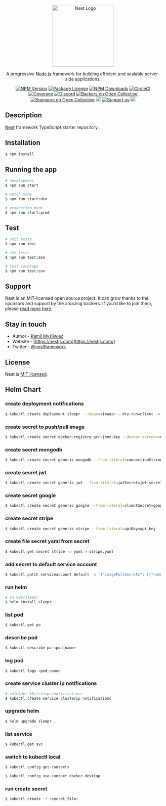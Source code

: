 <p align="center">
  <a href="http://nestjs.com/" target="blank"><img src="https://nestjs.com/img/logo-small.svg" width="200" alt="Nest Logo" /></a>
</p>

[circleci-image]: https://img.shields.io/circleci/build/github/nestjs/nest/master?token=abc123def456
[circleci-url]: https://circleci.com/gh/nestjs/nest

  <p align="center">A progressive <a href="http://nodejs.org" target="_blank">Node.js</a> framework for building efficient and scalable server-side applications.</p>
    <p align="center">
<a href="https://www.npmjs.com/~nestjscore" target="_blank"><img src="https://img.shields.io/npm/v/@nestjs/core.svg" alt="NPM Version" /></a>
<a href="https://www.npmjs.com/~nestjscore" target="_blank"><img src="https://img.shields.io/npm/l/@nestjs/core.svg" alt="Package License" /></a>
<a href="https://www.npmjs.com/~nestjscore" target="_blank"><img src="https://img.shields.io/npm/dm/@nestjs/common.svg" alt="NPM Downloads" /></a>
<a href="https://circleci.com/gh/nestjs/nest" target="_blank"><img src="https://img.shields.io/circleci/build/github/nestjs/nest/master" alt="CircleCI" /></a>
<a href="https://coveralls.io/github/nestjs/nest?branch=master" target="_blank"><img src="https://coveralls.io/repos/github/nestjs/nest/badge.svg?branch=master#9" alt="Coverage" /></a>
<a href="https://discord.gg/G7Qnnhy" target="_blank"><img src="https://img.shields.io/badge/discord-online-brightgreen.svg" alt="Discord"/></a>
<a href="https://opencollective.com/nest#backer" target="_blank"><img src="https://opencollective.com/nest/backers/badge.svg" alt="Backers on Open Collective" /></a>
<a href="https://opencollective.com/nest#sponsor" target="_blank"><img src="https://opencollective.com/nest/sponsors/badge.svg" alt="Sponsors on Open Collective" /></a>
  <a href="https://paypal.me/kamilmysliwiec" target="_blank"><img src="https://img.shields.io/badge/Donate-PayPal-ff3f59.svg"/></a>
    <a href="https://opencollective.com/nest#sponsor"  target="_blank"><img src="https://img.shields.io/badge/Support%20us-Open%20Collective-41B883.svg" alt="Support us"></a>
  <a href="https://twitter.com/nestframework" target="_blank"><img src="https://img.shields.io/twitter/follow/nestframework.svg?style=social&label=Follow"></a>
</p>
  <!--[![Backers on Open Collective](https://opencollective.com/nest/backers/badge.svg)](https://opencollective.com/nest#backer)
  [![Sponsors on Open Collective](https://opencollective.com/nest/sponsors/badge.svg)](https://opencollective.com/nest#sponsor)-->

## Description

[Nest](https://github.com/nestjs/nest) framework TypeScript starter repository.

## Installation

```bash
$ npm install
```

## Running the app

```bash
# development
$ npm run start

# watch mode
$ npm run start:dev

# production mode
$ npm run start:prod
```

## Test

```bash
# unit tests
$ npm run test

# e2e tests
$ npm run test:e2e

# test coverage
$ npm run test:cov
```

## Support

Nest is an MIT-licensed open source project. It can grow thanks to the sponsors and support by the amazing backers. If you'd like to join them, please [read more here](https://docs.nestjs.com/support).

## Stay in touch

- Author - [Kamil Myśliwiec](https://kamilmysliwiec.com)
- Website - [https://nestjs.com](https://nestjs.com/)
- Twitter - [@nestframework](https://twitter.com/nestframework)

## License

Nest is [MIT licensed](LICENSE).

## Helm Chart

### create deployment notifications

```bash
$ kubectl create deployment sleepr --image=<image> --dry-run=client -o yaml > deployment.yaml
```

### create secret to push/pull image

```bash
$ kubectl create secret docker-registry gcr-json-key --docker-server=<docker_server> --docker-username=_json_key --docker-password="$(cat ./<key_file>.json)" --docker-email=<docker_email>
```

### create secret mongodb

```bash
$ kubectl create secret generic mongodb --from-literal=connectionString=mongodb+srv://<username>:<password>@<mongodb_server> --from-literal=jwtSecret=jwt-secret
```

### create secret jwt

```bash
$ kubectl create secret generic jwt --from-literal=jwtSecret=jwt-secret
```

### create secret google

```bash
$ kubectl create secret generic google --from-literal=clientSecret=google_oauth_client_secret --from-lit  eral=refreshToken=refresh-token
```

### create secret stripe

```bash
$ kubectl create secret generic stripe --from-literal=apiKey=api_key
```

### create file secret yaml from secret

```bash
$ kubectl get secret stripe -o yaml > stripe.yaml
```

### add secret to default service account

```bash
$ kubectl patch serviceaccount default -p '{"imagePullSecrets": [{"name": "gcr-json-key"}]}'
```

### run helm

```bash
# in k8s/sleepr
$ helm install sleepr .
```

### list pod

```bash
$ kubectl get po
```

### describe pod

```bash
$ kubectl describe po <pod_name>
```

### log pod

```bash
$ kubectl logs <pod_name>
```

### create service cluster ip notifications

```bash
# infolder k8s/sleepr/notifications
$ kubectl create service clusterip notifications
```

### upgrade helm

```bash
$ helm upgrade sleepr .
```

### list service

```bash
$ kubectl get svc
```

### switch to kubectl local

```bash
$ kubectl config get-contexts

$ kubectl config use-context docker-desktop
```

### run create secret
```bash
$ kubectl create -f <secret_file>
```